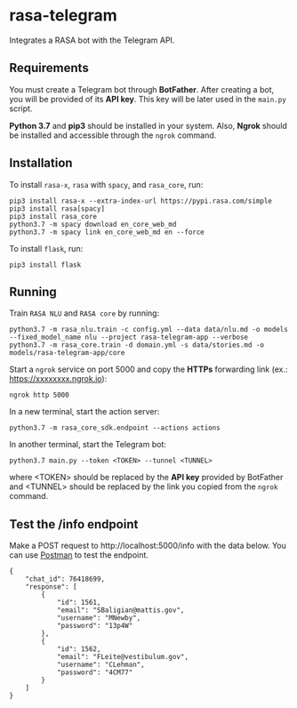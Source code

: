 # rasa-telegram
Integrates a RASA bot with the Telegram API. 

## Requirements
You must create a Telegram bot through **BotFather**. After creating a bot, you will be provided of its **API key**. This key will be later used in the `main.py` script.

**Python 3.7** and **pip3** should be installed in your system. Also, **Ngrok** should be installed and accessible through the `ngrok` command.

## Installation
To install `rasa-x`, `rasa` with `spacy`, and `rasa_core`, run:

```
pip3 install rasa-x --extra-index-url https://pypi.rasa.com/simple
pip3 install rasa[spacy]
pip3 install rasa_core
python3.7 -m spacy download en_core_web_md
python3.7 -m spacy link en_core_web_md en --force
```

To install `flask`, run:

```
pip3 install flask
```

## Running
Train `RASA NLU` and `RASA core` by running:

```
python3.7 -m rasa_nlu.train -c config.yml --data data/nlu.md -o models --fixed_model_name nlu --project rasa-telegram-app --verbose
python3.7 -m rasa_core.train -d domain.yml -s data/stories.md -o models/rasa-telegram-app/core
```

Start a `ngrok` service on port 5000 and copy the **HTTPs** forwarding link (ex.: https://xxxxxxxx.ngrok.io):

```
ngrok http 5000
```

In a new terminal, start the action server:

```
python3.7 -m rasa_core_sdk.endpoint --actions actions
```

In another terminal, start the Telegram bot:

```
python3.7 main.py --token <TOKEN> --tunnel <TUNNEL>
```

where \<TOKEN> should be replaced by the **API key** provided by BotFather and \<TUNNEL> should be replaced by the link you copied from the `ngrok` command.

## Test the /info endpoint
Make a POST request to http://localhost:5000/info with the data below. You can use [Postman](https://www.getpostman.com/) to test the endpoint.
```
{
    "chat_id": 76418699,
    "response": [
        {
            "id": 1561,
            "email": "SBaligian@mattis.gov",
            "username": "MNewby",
            "password": "13p4W"
        },
        {
            "id": 1562,
            "email": "FLeite@vestibulum.gov",
            "username": "CLehman",
            "password": "4CM77"
        }
    ]
}
```
